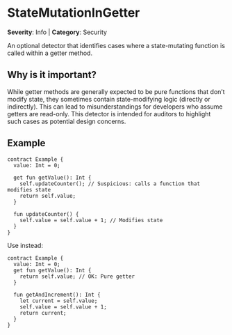 # StateMutationInGetter
**Severity**: Info | **Category**: Security

An optional detector that identifies cases where a state-mutating function is called within a getter method.

## Why is it important?
While getter methods are generally expected to be pure functions that don’t modify state,
they sometimes contain state-modifying logic (directly or indirectly). This can lead to
misunderstandings for developers who assume getters are read-only. This detector is intended
for auditors to highlight such cases as potential design concerns.

## Example
```tact
contract Example {
  value: Int = 0;

  get fun getValue(): Int {
    self.updateCounter(); // Suspicious: calls a function that modifies state
    return self.value;
  }

  fun updateCounter() {
    self.value = self.value + 1; // Modifies state
  }
}
```

Use instead:
```tact
contract Example {
  value: Int = 0;
  get fun getValue(): Int {
    return self.value; // OK: Pure getter
  }

  fun getAndIncrement(): Int {
    let current = self.value;
    self.value = self.value + 1;
    return current;
  }
}
```
